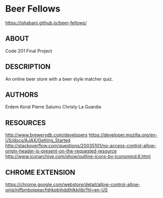 # Beer Fellows

<https://jshabani.github.io/beer-fellows/>

## ABOUT
Code 201 Final Project

## DESCRIPTION
An online beer store with a beer style matcher quiz.

## AUTHORS
Erdem Koral
Pierre Salumu
Christy La Guardia

## RESOURCES
http://www.brewerydb.com/developers
https://developer.mozilla.org/en-US/docs/AJAX/Getting_Started
http://stackoverflow.com/questions/20035101/no-access-control-allow-origin-header-is-present-on-the-requested-resource
http://www.iconarchive.com/show/outline-icons-by-iconsmind.6.html

## CHROME EXTENSION
https://chrome.google.com/webstore/detail/allow-control-allow-origi/nlfbmbojpeacfghkpbjhddihlkkiljbi?hl=en-US

